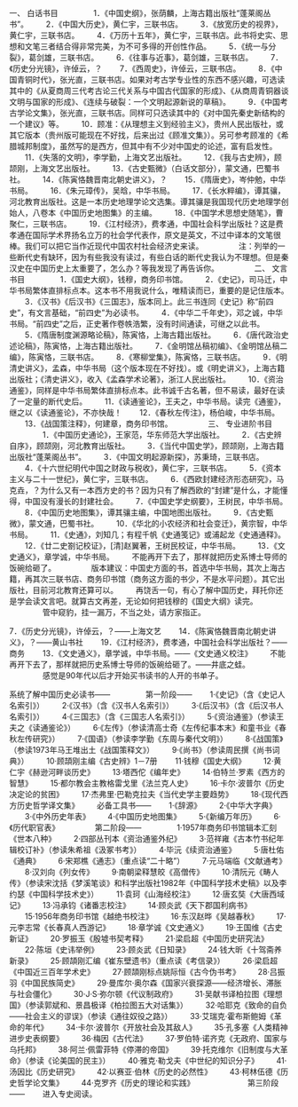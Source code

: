 一、	白话书目
　　
　　1．《中国史纲》，张荫麟，上海古籍出版社“蓬莱阁丛书”。
　　2．《中国大历史》，黄仁宇，三联书店。
　　3．《放宽历史的视界》，黄仁宇，三联书店。
　　4．《万历十五年》，黄仁宇，三联书店。此书将史实、思想和文笔三者结合得非常完美，为不可多得的开创性作品。
　　5．《统一与分裂》，葛剑雄，三联书店。
　　6．《往事与近事》，葛剑雄，三联书店。
　　7．《历史分光镜》，许倬云，？
　　7．《西周史》，许倬云，三联书店。
　　8．《中国青铜时代》，张光直，三联书店。如果对考古学专业性的东西不感兴趣，可选读其中的《从夏商周三代考古论三代关系与中国古代国家的形成》、《从商周青铜器谈文明与国家的形成》、《连续与破裂：一个文明起源新说的草稿》。
　　9．《中国考古学论文集》，张光直，三联书店。同样可只选读其中的《对中国先秦史新结构的一个建议》等。
　　10．顾准：《从理想主义到经验主义》，贵州人民出版社，或其它版本（贵州版可能现在不好找，后来出过《顾准文集》）。另可参考顾准的《希腊城邦制度》，虽然写的是西方，但其中有不少对中国史的论述，富有启发性。
　　11．《失落的文明》，李学勤，上海文艺出版社。
　　12．《我与古史辨》，顾颉刚，上海文艺出版社。
　　13．《古史甄微》（白话文部分），蒙文通，巴蜀书社。
　　14．《陈寅恪魏晋南北朝史讲义》，？
　　15．《隋唐史》，岑仲勉，中华书局。
　　16．《朱元璋传》，吴晗，中华书局。
　　17．《长水粹编》，谭其骧，河北教育出版社。这是一本历史地理学论文选集。谭其骧是我国现代历史地理学创始人，八卷本《中国历史地图集》的主编。
　　18．《中国学术思想史随笔》，曹聚仁，三联书店。
　　19．《江村经济》，费孝通，中国社会科学出版社？这是费孝通在国际学术界扬名立万的社会学代表作，原文是英文，不过中译本的文笔很棒。我们可以把它当作近现代中国农村社会经济史来读。
　　
　　注：列举的一些断代史有缺环，因为有些我没有读过，有些白话的断代史我认为不理想。但是秦汉史在中国历史上太重要了，怎么办？等我发现了再告诉你。
　　
　　二、	文言书目
　　
　　1．《国史大纲》，钱穆，商务印书馆。
　　2．《史记》，司马迁，中华书局繁体直排标点本。这本书不用我说什么，唯精读而已，重要的是记住版本。
　　3．《汉书》《后汉书》《三国志》，版本同上。此三书连同《史记》称“前四史”，有文言基础，“前四史”为必读书。
　　4．《中华二千年史》，邓之诚，中华书局。“前四史”之后，正史著作卷帙浩繁，没有时间通读，可继之以此书。
　　5．《隋唐制度渊源略论稿》，陈寅恪，上海古籍出版社。
　　6．《唐代政治史述论稿》，陈寅恪，上海古籍出版社。
　　7．《金明馆丛稿初编》、《金明馆丛稿二编》，陈寅恪，三联书店。
　　8．《寒柳堂集》，陈寅恪，三联书店。
　　9．《明清史讲义》，孟森，中华书局（这个版本现在不好找）。或《明史讲义》，上海古籍出版社；《清史讲义》，收入《孟森学术论著》，浙江人民出版社。
　　10．《资治通鉴》，同样是中华书局繁体直排标点本。此书诚千古名著，但不易读，最好在读了一定量的断代史后。
　　11．《读通鉴论》，王夫之，中华书局。读完《通鉴》，继之以《读通鉴论》，不亦快哉！
　　12．《春秋左传注》，杨伯峻，中华书局。
　　13．《战国策注释》，何建章，商务印书馆。
　　
　　三、	专业进阶书目
　　
　　1．《中国历史通论》，王家范，华东师范大学出版社。
　　2．《古史辨自序》，顾颉刚，河北教育出版社。
　　3．《当代中国史学》，顾颉刚，上海古籍出版社“蓬莱阁丛书”。
　　3．《中国文明起源新探》，苏秉琦，三联书店。
　　4．《十六世纪明代中国之财政与税收》，黄仁宇，三联书店。
　　5．《资本主义与二十一世纪》，黄仁宇，三联书店。
　　6．《西欧封建经济形态研究》，马克垚，？为什么又有一本西方史的书？因为只有了解西欧的“封建”是什么，才能懂得，中国没有漫长的封建社会。
　　7．《中国史学史纲要》，王树民，中华书局。
　　8．《中国历史地图集》，谭其骧主编，中国地图出版社。
　　9．《古史甄微》，蒙文通，巴蜀书社。
　　10．《华北的小农经济和社会变迁》，黄宗智，中华书局。
　　11．《史通》，刘知几；有程千帆《史通笺记》或浦起龙《史通通释》。
　　12．《廿二史劄记校证》，[清]赵翼著，王树民校证，中华书局。
　　13．《文史通义》，章学诚，中华书局。
　　不能再开下去了，那样就把历史系博士导师的饭碗给砸了。
　　
　　版本建议：中国史方面的书，首选中华书局，其次上海古籍，再其次三联书店、商务印书馆（商务这方面的书少，不是水平问题）。其它出版社，目前河北教育还算可以。
　　再饶舌一句，有心了解中国历史，拜托你还是学会读文言吧。就算古文再差，无论如何把钱穆的《国史大纲》读完。
　　
　　管中窥豹，挂一漏万，不当之处，请方家指正。


7．《历史分光镜》，许倬云，？——上海文艺
　　14．《陈寅恪魏晋南北朝史讲义》，？——黄山书社
　　19．《江村经济》，费孝通，中国社会科学出版社？——商务
　　13．《文史通义》，章学诚，中华书局。——《文史通义校注》
　　不能再开下去了，那样就把历史系博士导师的饭碗给砸了。——井底之蛙。
　　
　　感觉是90年代以后才开始买书读书的人开的书单子。


系统了解中国历史必读书——
　　
　　第一阶段——
　　1·《史记》（含《史记人名索引》）
　　2·《汉书》（含《汉书人名索引》）
　　3·《后汉书》（含《后汉书人名索引》）
　　4·《三国志》（含《三国志人名索引》）
　　5·《资治通鉴》（参读王夫之《读通鉴论》）
　　6·《左传》（参读清高士奇《左传纪事本末》和童书业《春秋左传研究》）
　　7·《国语》（参读李学勤《东周与秦代文明》）
　　8·《战国策》（参读1973年马王堆出土《战国策释文》）
　　9·《尚书》（参读周民撰《尚书词典》）
　　10·顾頡刚主编《古史辨》1－7册
　　11·钱穆《国史大纲》
　　12·黄仁宇《赫逊河畔谈历史》
　　13·塔西佗《编年史》
　　14·伯特兰·罗素《西方的智慧》
　　15·都尔教会主教格雷戈里《法兰克人史》
　　16·卡尔·波普尔《历史决定论的贫困》
　　17·杰弗里·巴勒克拉夫《当代史学主要趋势》
　　18·《现代西方历史哲学译文集》
　　必备工具书——
　　1·《辞源》
　　2·《中华大字典》
　　3·《中外历史年表》
　　4·《中国历史地图集》
　　5·《新编万年历》
　　6·《历代职官表》
　　
　　第二阶段——
　　
　　1·1957年商务印书馆辑本汇刻《世本八种》
　　2·四部丛刊本《资治通鉴外纪》
　　3·范祥雍《古本竹书纪年辑校订补》（参读朱希祖《汲冢书考》）
　　4·毕沅《续资治通鉴》
　　5·唐杜佑《通典》
　　6·宋郑樵《通志》（重点读“二十略”）
　　7·元马端临《文献通考》
　　8·汉刘向《列女传》
　　9·南朝梁释慧皎《高僧传》
　　10·清阮元《畴人传》（参读宋沈括《梦溪笔谈》和科学出版社1982年《中国科学技术史稿》以及李约瑟《中国科学技术史》）
　　11·袁珂《山海经校注》
　　12·唐玄奘《大唐西域记》
　　13·冯承钧《诸番志校注》
　　14·顾炎武《天下郡国利病书》
　　15·1956年商务印书馆《越绝书校注》
　　16·东汉赵晔《吴越春秋》
　　17·元李志常《长春真人西游记》
　　18·章学诚《文史通义》
　　19·王国维《古史新证》
　　20·罗振玉《殷墟书契考释》
　　21·梁启超《中国历史研究法》
　　22·陈垣《史讳举例》
　　23·顾炎武《日知录》
　　24·钱大昕《十驾斋养新录》
　　25·顾頡刚汇编《崔东壁遗书》（重点读《考信录》）
　　26·梁启超《中国近三百年学术史》
　　27·顾頡刚标点姚际恒《古今伪书考》
　　28·吕振羽《中国民族简史》
　　29·曼库尔·奥尔森《国家兴衰探源——经济增长、滞胀与社会僵化》
　　30·J·S·弥尔顿《代议制政府》
　　31·吴献书译柏拉图《理想国》（参读郭斌和、景昌极译《柏拉图五大对话集》）
　　32·哈耶克《致命的自负——社会主义的谬误》（参读《通往奴役之路》）
　　33·艾瑞克·霍布斯鲍姆《革命的年代》
　　34·卡尔·波普尔《开放社会及其敌人》
　　35·孔多塞《人类精神进步史表纲要》
　　36·梅因《古代法》
　　37·罗伯特·诺齐克《无政府、国家与乌托邦》
　　38·阿兰·佩雷菲特《停滞的帝国》
　　39·托克维尔《旧制度与大革命》（参读《论美国的民主》）
　　40·雅克·勒戈夫《中世纪的知识分子》
　　41·汤因比《历史研究》
　　42·以赛亚·伯林《历史的必然性》
　　43·柯林伍德《历史哲学论文集》
　　44·克罗齐《历史的理论和实践》
　　
　　
　　第三阶段——
　　进入专史阅读。






